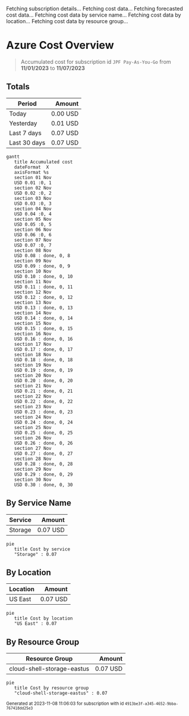 Fetching subscription details...
Fetching cost data...
Fetching forecasted cost data...
Fetching cost data by service name...
Fetching cost data by location...
Fetching cost data by resource group...
# Azure Cost Overview

> Accumulated cost for subscription id `JPF Pay-As-You-Go` from **11/01/2023** to **11/07/2023**

## Totals

|Period|Amount|
|---|---:|
|Today|0.00 USD|
|Yesterday|0.01 USD|
|Last 7 days|0.07 USD|
|Last 30 days|0.07 USD|

```mermaid
gantt
   title Accumulated cost
   dateFormat  X
   axisFormat %s
   section 01 Nov
   USD 0.01 :0, 1
   section 02 Nov
   USD 0.02 :0, 2
   section 03 Nov
   USD 0.03 :0, 3
   section 04 Nov
   USD 0.04 :0, 4
   section 05 Nov
   USD 0.05 :0, 5
   section 06 Nov
   USD 0.06 :0, 6
   section 07 Nov
   USD 0.07 :0, 7
   section 08 Nov
   USD 0.08 : done, 0, 8
   section 09 Nov
   USD 0.09 : done, 0, 9
   section 10 Nov
   USD 0.10 : done, 0, 10
   section 11 Nov
   USD 0.11 : done, 0, 11
   section 12 Nov
   USD 0.12 : done, 0, 12
   section 13 Nov
   USD 0.13 : done, 0, 13
   section 14 Nov
   USD 0.14 : done, 0, 14
   section 15 Nov
   USD 0.15 : done, 0, 15
   section 16 Nov
   USD 0.16 : done, 0, 16
   section 17 Nov
   USD 0.17 : done, 0, 17
   section 18 Nov
   USD 0.18 : done, 0, 18
   section 19 Nov
   USD 0.19 : done, 0, 19
   section 20 Nov
   USD 0.20 : done, 0, 20
   section 21 Nov
   USD 0.21 : done, 0, 21
   section 22 Nov
   USD 0.22 : done, 0, 22
   section 23 Nov
   USD 0.23 : done, 0, 23
   section 24 Nov
   USD 0.24 : done, 0, 24
   section 25 Nov
   USD 0.25 : done, 0, 25
   section 26 Nov
   USD 0.26 : done, 0, 26
   section 27 Nov
   USD 0.27 : done, 0, 27
   section 28 Nov
   USD 0.28 : done, 0, 28
   section 29 Nov
   USD 0.29 : done, 0, 29
   section 30 Nov
   USD 0.30 : done, 0, 30
```

## By Service Name

|Service|Amount|
|---|---:|
|Storage|0.07 USD|

```mermaid
pie
   title Cost by service
   "Storage" : 0.07
```

## By Location

|Location|Amount|
|---|---:|
|US East|0.07 USD|

```mermaid
pie
   title Cost by location
   "US East" : 0.07
```

## By Resource Group

|Resource Group|Amount|
|---|---:|
|cloud-shell-storage-eastus|0.07 USD|

```mermaid
pie
   title Cost by resource group
   "cloud-shell-storage-eastus" : 0.07
```

<sup>Generated at 2023-11-08 11:06:03 for subscription with id `4913be3f-a345-4652-9bba-767418dd25e3`</sup>
